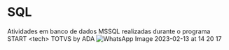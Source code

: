 # SQL
Atividades em banco de dados MSSQL realizadas durante o programa START &lt;tech> TOTVS by ADA
![WhatsApp Image 2023-02-13 at 14 20 17](https://user-images.githubusercontent.com/92703482/219437772-38854d2c-ff24-450a-983b-1974087e93d4.jpeg)
